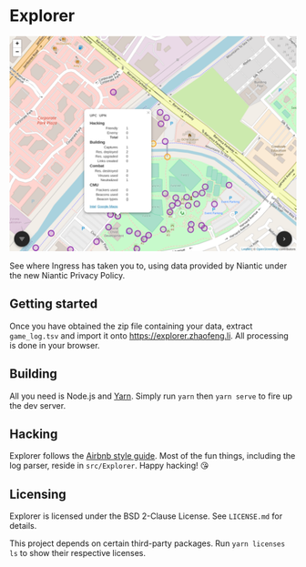 # Explorer

![Screenshot](screenshot.png)

See where Ingress has taken you to, using data provided by Niantic under the new Niantic Privacy Policy.

## Getting started

Once you have obtained the zip file containing your data, extract `game_log.tsv` and import it onto https://explorer.zhaofeng.li.
All processing is done in your browser.

## Building

All you need is Node.js and [Yarn](https://yarnpkg.com/).
Simply run `yarn` then `yarn serve` to fire up the dev server.

## Hacking

Explorer follows the [Airbnb style guide](https://github.com/airbnb/javascript).
Most of the fun things, including the log parser, reside in `src/Explorer`.
Happy hacking! 😘

## Licensing

Explorer is licensed under the BSD 2-Clause License.
See `LICENSE.md` for details.

This project depends on certain third-party packages.
Run `yarn licenses ls` to show their respective licenses.

